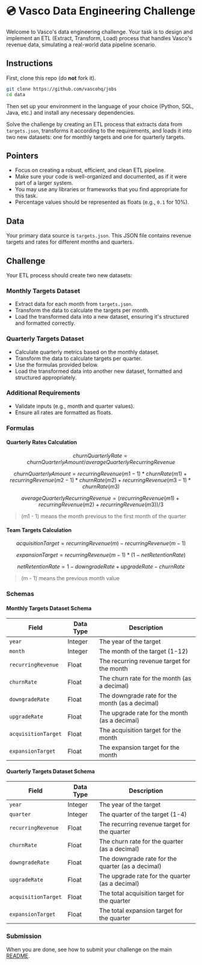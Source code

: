 # 💿 Vasco Data Engineering Challenge

Welcome to Vasco's data engineering challenge. Your task is to design and implement an ETL (Extract, Transform, Load) process that handles Vasco's revenue data, simulating a real-world data pipeline scenario. 

## Instructions

First, clone this repo (do **not** fork it).

```zsh
git clone https://github.com/vascohq/jobs
cd data
```

Then set up your environment in the language of your choice (Python, SQL, Java, etc.) and install any necessary dependencies.

Solve the challenge by creating an ETL process that extracts data from `targets.json`, transforms it according to the requirements, and loads it into two new datasets: one for monthly targets and one for quarterly targets.

## Pointers

- Focus on creating a robust, efficient, and clean ETL pipeline.
- Make sure your code is well-organized and documented, as if it were part of a larger system.
- You may use any libraries or frameworks that you find appropriate for this task.
- Percentage values should be represented as floats (e.g., `0.1` for 10%).

## Data

Your primary data source is `targets.json`. This JSON file contains revenue targets and rates for different months and quarters.

## Challenge

Your ETL process should create two new datasets:

### Monthly Targets Dataset

- Extract data for each month from `targets.json`.
- Transform the data to calculate the targets per month.
- Load the transformed data into a new dataset, ensuring it's structured and formatted correctly.

### Quarterly Targets Dataset

- Calculate quarterly metrics based on the monthly dataset.
- Transform the data to calculate targets per quarter.
- Use the formulas provided below.
- Load the transformed data into another new dataset, formatted and structured appropriately.

### Additional Requirements

- Validate inputs (e.g., month and quarter values).
- Ensure all rates are formatted as floats.

### Formulas

#### Quarterly Rates Calculation

```math
churnQuarterlyRate = churnQuarterlyAmount / averageQuarterlyRecurringRevenue
```

```math
churnQuarterlyAmount = recurringRevenue(m1-1) *
churnRate(m1) + recurringRevenue(m2-1) * churnRate(m2) + recurringRevenue(m3-1) * churnRate(m3)
```

```math
averageQuarterlyRecurringRevenue = (recurringRevenue(m1) + recurringRevenue(m2) + recurringRevenue(m3)) / 3
```

> (m1 - 1) means the month previous to the first month of the quarter

#### Team Targets Calculation

```math
acquisitionTarget = recurringRevenue(m) - recurringRevenue(m-1)
```

```math
expansionTarget = recurringRevenue(m-1) * (1 - netRetentionRate)
```

```math
netRetentionRate = 1 - downgradeRate + upgradeRate - churnRate
```

> (m - 1) means the previous month value

### Schemas

#### Monthly Targets Dataset Schema

| Field               | Data Type | Description                                     |
| ------------------- | --------- | ----------------------------------------------- |
| `year`              | Integer   | The year of the target                          |
| `month`             | Integer   | The month of the target (1-12)                  |
| `recurringRevenue`  | Float     | The recurring revenue target for the month      |
| `churnRate`         | Float     | The churn rate for the month (as a decimal)     |
| `downgradeRate`     | Float     | The downgrade rate for the month (as a decimal) |
| `upgradeRate`       | Float     | The upgrade rate for the month (as a decimal)   |
| `acquisitionTarget` | Float     | The acquisition target for the month            |
| `expansionTarget`   | Float     | The expansion target for the month              |

#### Quarterly Targets Dataset Schema

| Field               | Data Type | Description                                       |
| ------------------- | --------- | ------------------------------------------------- |
| `year`              | Integer   | The year of the target                            |
| `quarter`           | Integer   | The quarter of the target (1-4)                   |
| `recurringRevenue`  | Float     | The recurring revenue target for the quarter      |
| `churnRate`         | Float     | The churn rate for the quarter (as a decimal)     |
| `downgradeRate`     | Float     | The downgrade rate for the quarter (as a decimal) |
| `upgradeRate`       | Float     | The upgrade rate for the quarter (as a decimal)   |
| `acquisitionTarget` | Float     | The total acquisition target for the quarter      |
| `expansionTarget`   | Float     | The total expansion target for the quarter        |

### Submission

When you are done, see how to submit your challenge on the main [README](../README.md#sending-your-results).
